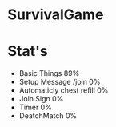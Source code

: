 # SurvivalGame


# Stat's

- Basic Things 89%
- Setup Message /join 0%
- Automaticly chest refill 0%
- Join Sign 0%
- Timer 0%
- DeatchMatch 0%
